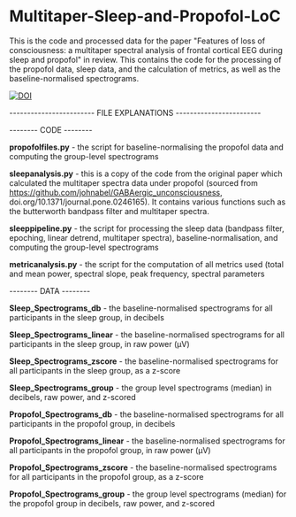 # Multitaper-Sleep-and-Propofol-LoC
This is the code and processed data for the paper "Features of loss of consciousness: a multitaper spectral analysis of frontal cortical EEG during sleep and propofol" in review.
This contains the code for the processing of the propofol data, sleep data, and the calculation of metrics, as well as the baseline-normalised spectrograms.

<a href="https://doi.org/10.5281/zenodo.16919355"><img src="https://zenodo.org/badge/1037246636.svg" alt="DOI"></a>

------------------------ FILE EXPLANATIONS ------------------------ 

-------- CODE --------

**propofolfiles.py** - the script for baseline-normalising the propofol data and computing the group-level spectrograms

**sleepanalysis.py** - this is a copy of the code from the original paper which calculated the multitaper spectra data under propofol (sourced from https://github.com/johnabel/GABAergic_unconsciousness, doi.org/10.1371/journal.pone.0246165). It contains various functions such as the butterworth bandpass filter and multitaper spectra.

**sleeppipeline.py** - the script for processing the sleep data (bandpass filter, epoching, linear detrend, multitaper spectra), baseline-normalisation, and computing the group-level spectrograms

**metricanalysis.py** - the script for the computation of all metrics used (total and mean power, spectral slope, peak frequency, spectral parameters


-------- DATA --------

**Sleep_Spectrograms_db** - the baseline-normalised spectrograms for all participants in the sleep group, in decibels

**Sleep_Spectrograms_linear** - the baseline-normalised spectrograms for all participants in the sleep group, in raw power (µV)

**Sleep_Spectrograms_zscore** - the baseline-normalised spectrograms for all participants in the sleep group, as a z-score

**Sleep_Spectrograms_group** - the group level spectrograms (median) in decibels, raw power, and z-scored

**Propofol_Spectrograms_db** - the baseline-normalised spectrograms for all participants in the propofol group, in decibels

**Propofol_Spectrograms_linear** - the baseline-normalised spectrograms for all participants in the propofol group, in raw power (µV)

**Propofol_Spectrograms_zscore** - the baseline-normalised spectrograms for all participants in the propofol group, as a z-score

**Propofol_Spectrograms_group** - the group level spectrograms (median) for the propofol group in decibels, raw power, and z-scored


